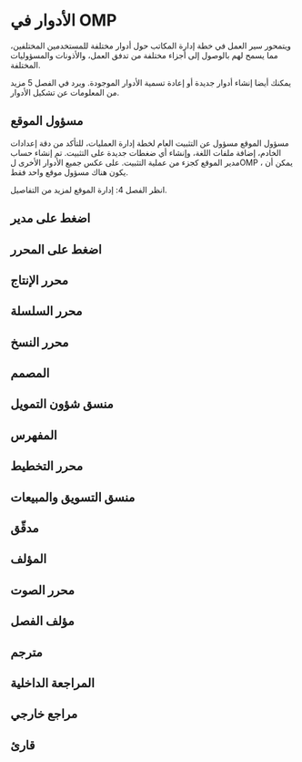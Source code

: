 # الأدوار في OMP

ويتمحور سير العمل في خطة إدارة المكاتب حول أدوار مختلفة للمستخدمين المختلفين، مما يسمح لهم بالوصول إلى أجزاء مختلفة من تدفق العمل، والأذونات والمسؤوليات المختلفة.

يمكنك أيضا إنشاء أدوار جديدة أو إعادة تسمية الأدوار الموجودة. ويرد في الفصل 5 مزيد من المعلومات عن تشكيل الأدوار.

## مسؤول الموقع

مسؤول الموقع مسؤول عن التثبيت العام لخطة إدارة العمليات، للتأكد من دقة إعدادات الخادم، إضافة ملفات اللغة، وإنشاء أي ضغطات جديدة على التثبيت. تم إنشاء حساب مدير الموقع كجزء من عملية التثبيت. على عكس جميع الأدوار الأخرى لOMP ، يمكن أن يكون هناك مسؤول موقع واحد فقط.

انظر الفصل 4: إدارة الموقع لمزيد من التفاصيل.

## اضغط على مدير

## اضغط على المحرر

## محرر الإنتاج

## محرر السلسلة

## محرر النسخ

## المصمم

## منسق شؤون التمويل

## المفهرس

## محرر التخطيط

## منسق التسويق والمبيعات

## مدقّق

## المؤلف

## محرر الصوت

## مؤلف الفصل

## مترجم

## المراجعة الداخلية

## مراجع خارجي

## قارئ



